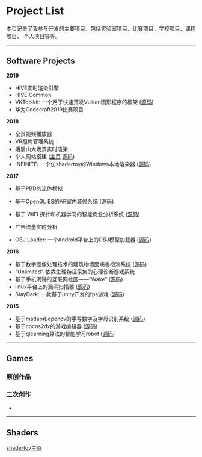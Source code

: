 # Project List
本页记录了我参与开发的主要项目，包括实验室项目、比赛项目、学校项目、课程项目、 个人项目等等。

---

## Software Projects

**2019**

* HIVE实时渲染引擎
* HIVE Common
* VKToolkit: 一个用于快速开发Vulkan图形程序的框架 ([源码](https://github.com/s-toy/VKToolkit))
* 华为Codecraft2019比赛项目

**2018**

* 全景视频播放器
* VR照片管理系统
* 峨眉山大场景实时渲染
* 个人网站搭建 ([主页](https://songxiaofeng.top/)  [源码](<https://github.com/ikutoo/ikutoo.github.io>))
* INFINITE: 一个仿shadertoy的Windows本地渲染器 ([源码](https://github.com/s-toy/Infinite))

**2017**

* 基于PBD的流体模拟

* 基于OpenGL ES的AR室内装修系统 ([源码](<https://github.com/ikutoo/AR_Decoration>))

* 基于 WIFI 探针和机器学习的智能商业分析系统 ([源码](<https://github.com/ikutoo/wifi_probe>))

* 广告流量实时分析

* OBJ Loader: 一个Android平台上的OBJ模型加载器 ([源码](https://github.com/ikutoo/OBJLoader))

**2016**

* 基于数字图像处理技术的建筑物墙面病害检测系统 ([源码](<https://github.com/ikutoo/disease_detect>))
* “Unlimited”-依靠生理特征采集的心理诊断游戏系统
* 基于手机闹钟的互联网社区——“Wake” ([源码](<https://github.com/ikutoo/Wake_client>))
* linux平台上的漏洞扫描器 ([源码](<https://github.com/ikutoo/sscan>))
* StayDark: 一款基于unity开发的fps游戏 ([源码](<https://github.com/ikutoo/staydark>))

**2015**

* 基于matlab和opencv的手写数字及字母识别系统 ([源码](<https://github.com/ikutoo/character_split>))
* 基于cocos2dx的游戏编辑器 ([源码](<https://github.com/ikutoo/yggdrasil>))
* 基于qlearning算法的智能学习robot ([源码](https://github.com/ikutoo/QLearningRobot))

---

## Games

### 原创作品

### 二次创作

* 

---

## Shaders

[shadertoy主页](https://www.shadertoy.com/user/ikuto)